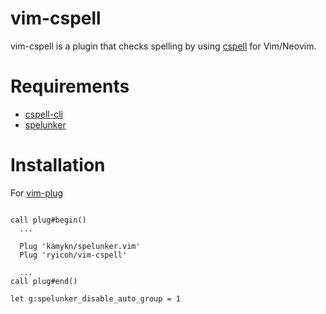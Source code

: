 # vim-cspell

vim-cspell is a plugin that checks spelling by using [cspell](https://cspell.org) for Vim/Neovim.

# Requirements

* [cspell-cli](https://cspell.org/docs/installation)
* [spelunker](https://github.com/kamykn/spelunker.vim)

# Installation

For [vim-plug](https://github.com/junegunn/vim-plug)
```vimscript

call plug#begin()
  ...

  Plug 'kamykn/spelunker.vim'
  Plug 'ryicoh/vim-cspell'

  ...
call plug#end()

let g:spelunker_disable_auto_group = 1
```
